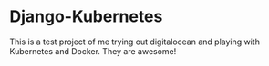 # Django-Kubernetes

This is a test project of me trying out digitalocean and playing with Kubernetes and Docker. They are awesome!
